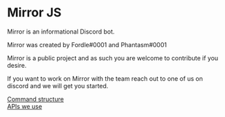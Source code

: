 # Mirror JS

Mirror is an informational Discord bot.

Mirror was created by Fordle#0001 and Phantasm#0001

Mirror is a public project and as such you are welcome to contribute if you desire.

If you want to work on Mirror with the team reach out to one of us on discord and we will get you started.

[Command structure](docs/COMMANDSTRUCTURE.md)  
[APIs we use](docs/APIDOCUMENTATION.md)
